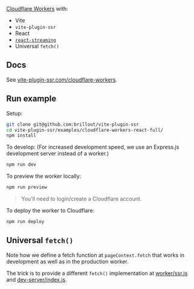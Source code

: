 [Cloudflare Workers](https://workers.cloudflare.com/) with:
 - Vite
 - `vite-plugin-ssr`
 - React
 - [`react-streaming`](https://github.com/brillout/react-streaming)
 - Universal `fetch()`


## Docs

See [vite-plugin-ssr.com/cloudflare-workers](https://vite-plugin-ssr.com/cloudflare-workers).


## Run example

Setup:
```bash
git clone git@github.com:brillout/vite-plugin-ssr
cd vite-plugin-ssr/examples/cloudflare-workers-react-full/
npm install
```

To develop: (For increased development speed, we use an Express.js development server instead of a worker.)
```bash
npm run dev
```

To preview the worker locally:
```bash
npm run preview
```

> You'll need to login/create a Cloudflare account.

To deploy the worker to Cloudflare:
```bash
npm run deploy
```


## Universal `fetch()`

Note how we define a fetch function at `pageContext.fetch` that works in development as well as in the production worker.

The trick is to provide a different `fetch()` implementation at [worker/ssr.js](worker/ssr.js) and [dev-server/index.js](dev-server/index.js).
